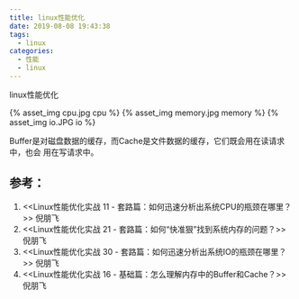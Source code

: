 ```yaml
---
title: linux性能优化
date: 2019-08-08 19:43:38
tags:
  - linux
categories:
  - 性能
  - linux  
---
```


linux性能优化

<!-- more -->

{% asset_img   cpu.jpg  cpu  %} 
{% asset_img   memory.jpg  memory  %} 
{% asset_img   io.JPG  io  %} 


Buffer是对磁盘数据的缓存，而Cache是文件数据的缓存，它们既会用在读请求中，也会
用在写请求中。

## 参考：

1. <<Linux性能优化实战  11 - 套路篇：如何迅速分析出系统CPU的瓶颈在哪里？>> 倪朋飞
2. <<Linux性能优化实战  21 - 套路篇：如何“快准狠”找到系统内存的问题？>> 倪朋飞
3. <<Linux性能优化实战  30 - 套路篇：如何迅速分析出系统IO的瓶颈在哪里？>> 倪朋飞
4. <<Linux性能优化实战  16 - 基础篇：怎么理解内存中的Buffer和Cache？>> 倪朋飞

